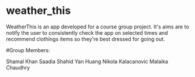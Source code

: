 # weather_this

WeatherThis is an app developed for a course group project. 
It's aims are to notify the user to consistently check the app on selected 
times and recommend clothings items so they're best dressed for going out.

#Group Members:

Shamal Khan
Saadia Shahid
Yan Huang
Nikola Kalacanovic
Malaika Chaudhry


